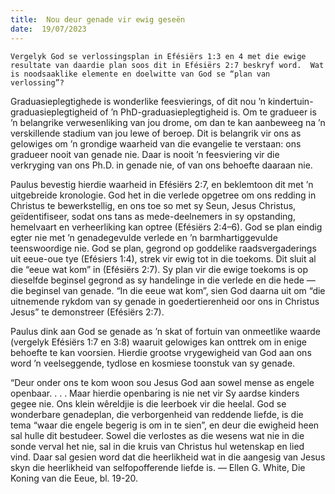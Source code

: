 ```yaml
---
title:  Nou deur genade vir ewig geseën
date:  19/07/2023
---
```


`Vergelyk God se verlossingsplan in Efésiërs 1:3 en 4 met die ewige resultate van daardie plan soos dit in Efésiërs 2:7 beskryf word.  Wat is noodsaaklike elemente en doelwitte van God se “plan van verlossing”?`

Graduasieplegtighede is wonderlike feesvierings, of dit nou ’n kindertuin-graduasieplegtigheid of ’n PhD-graduasieplegtigheid is. Om te gradueer is ’n belangrike verwesenliking van jou drome, om dan te kan aanbeweeg na ’n verskillende stadium van jou lewe of beroep.  Dit is belangrik vir ons as gelowiges om ’n grondige waarheid van die evangelie te verstaan: ons gradueer nooit van genade nie.  Daar is nooit ’n feesviering vir die verkryging van ons Ph.D. in genade nie, of van ons behoefte daaraan nie.

Paulus bevestig hierdie waarheid in Efésiërs 2:7, en beklemtoon dit met ’n uitgebreide kronologie. God het in die verlede opgetree om ons redding in Christus te bewerkstellig, en ons toe so met sy Seun, Jesus Christus, geïdentifiseer, sodat ons tans as mede-deelnemers in sy opstanding, hemelvaart en verheerliking kan optree (Efésiërs 2:4–6).  God se plan eindig egter nie met ’n genadegevulde verlede en ’n barmhartiggevulde teenswoordige nie. God se plan, gegrond op goddelike raadsvergaderings uit eeue-oue tye (Efésiers 1:4), strek vir ewig tot in die toekoms.  Dit sluit al die “eeue wat kom” in (Efésiërs 2:7). Sy plan vir die ewige toekoms is op dieselfde beginsel gegrond as sy handelinge in die verlede en die hede — die beginsel van genade. “In die eeue wat kom”, sien God  daarna uit om “die uitnemende rykdom van sy genade in goedertierenheid oor ons in Christus Jesus” te demonstreer (Efésiërs 2:7).

Paulus dink aan God se genade as ’n skat of fortuin van onmeetlike waarde (vergelyk Efésiërs 1:7 en 3:8) waaruit gelowiges kan onttrek om in enige behoefte te kan voorsien.  Hierdie grootse vrygewigheid van God aan ons word ’n veelseggende, tydlose en kosmiese toonstuk van sy genade.

“Deur onder ons te kom woon sou Jesus God aan sowel mense as engele openbaar. . . . Maar hierdie openbaring is nie net vir Sy aardse kinders gegee nie.  Ons klein wêreldjie is die leerboek vir die heelal.  God se wonderbare genadeplan, die verborgenheid van reddende liefde, is die tema “waar die engele begerig is om in te sien”, en deur die ewigheid heen sal hulle dit bestudeer.  Sowel die verlostes as die wesens wat nie in die sonde verval het nie, sal in die kruis van Christus hul wetenskap en lied vind.  Daar sal gesien word dat die heerlikheid wat in die aangesig van Jesus skyn die heerlikheid van selfopofferende liefde is. — Ellen G. White, Die Koning van die Eeue, bl. 19-20.